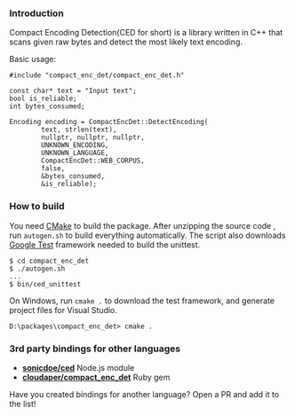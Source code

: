 ### Introduction

Compact Encoding Detection(CED for short) is a library written in C++ that
scans given raw bytes and detect the most likely text encoding.

Basic usage:

```
#include "compact_enc_det/compact_enc_det.h"

const char* text = "Input text";
bool is_reliable;
int bytes_consumed;

Encoding encoding = CompactEncDet::DetectEncoding(
        text, strlen(text),
        nullptr, nullptr, nullptr,
        UNKNOWN_ENCODING,
        UNKNOWN_LANGUAGE,
        CompactEncDet::WEB_CORPUS,
        false,
        &bytes_consumed,
        &is_reliable);

```

### How to build

You need [CMake](https://cmake.org/) to build the package. After unzipping
the source code , run `autogen.sh` to build everything automatically.
The script also downloads [Google Test](https://github.com/google/googletest)
framework needed to build the unittest.

```
$ cd compact_enc_det
$ ./autogen.sh
...
$ bin/ced_unittest
```

On Windows, run `cmake .` to download the test framework, and generate
project files for Visual Studio.

```
D:\packages\compact_enc_det> cmake .
```

### 3rd party bindings for other languages

- **[sonicdoe/ced](https://github.com/sonicdoe/ced)** Node.js module
- **[cloudaper/compact_enc_det](https://github.com/cloudaper/compact_enc_det)** Ruby gem

Have you created bindings for another language? Open a PR and add it to the list!
